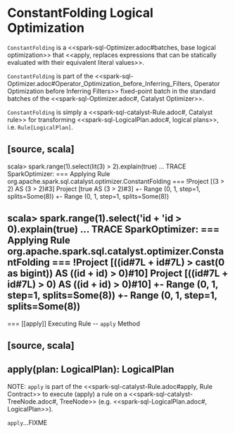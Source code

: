 # ConstantFolding Logical Optimization

`ConstantFolding` is a <<spark-sql-Optimizer.adoc#batches, base logical optimization>> that <<apply, replaces expressions that can be statically evaluated with their equivalent literal values>>.

`ConstantFolding` is part of the <<spark-sql-Optimizer.adoc#Operator_Optimization_before_Inferring_Filters, Operator Optimization before Inferring Filters>> fixed-point batch in the standard batches of the <<spark-sql-Optimizer.adoc#, Catalyst Optimizer>>.

`ConstantFolding` is simply a <<spark-sql-catalyst-Rule.adoc#, Catalyst rule>> for transforming <<spark-sql-LogicalPlan.adoc#, logical plans>>, i.e. `Rule[LogicalPlan]`.

[source, scala]
----
scala> spark.range(1).select(lit(3) > 2).explain(true)
...
TRACE SparkOptimizer:
=== Applying Rule org.apache.spark.sql.catalyst.optimizer.ConstantFolding ===
!Project [(3 > 2) AS (3 > 2)#3]            Project [true AS (3 > 2)#3]
 +- Range (0, 1, step=1, splits=Some(8))   +- Range (0, 1, step=1, splits=Some(8))

scala> spark.range(1).select('id + 'id > 0).explain(true)
...
TRACE SparkOptimizer:
=== Applying Rule org.apache.spark.sql.catalyst.optimizer.ConstantFolding ===
!Project [((id#7L + id#7L) > cast(0 as bigint)) AS ((id + id) > 0)#10]   Project [((id#7L + id#7L) > 0) AS ((id + id) > 0)#10]
 +- Range (0, 1, step=1, splits=Some(8))                                 +- Range (0, 1, step=1, splits=Some(8))
----

=== [[apply]] Executing Rule -- `apply` Method

[source, scala]
----
apply(plan: LogicalPlan): LogicalPlan
----

NOTE: `apply` is part of the <<spark-sql-catalyst-Rule.adoc#apply, Rule Contract>> to execute (apply) a rule on a <<spark-sql-catalyst-TreeNode.adoc#, TreeNode>> (e.g. <<spark-sql-LogicalPlan.adoc#, LogicalPlan>>).

`apply`...FIXME
